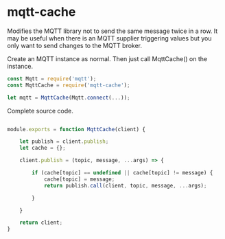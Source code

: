 # mqtt-cache
Modifies the MQTT library not to send the same message twice in a row.
It may be useful when there is an MQTT supplier triggering values but
you only want to send changes to the MQTT broker.

Create an MQTT instance as normal. Then just call MqttCache() on the instance.

```javascript
const Mqtt = require('mqtt');
const MqttCache = require('mqtt-cache');

let mqtt = MqttCache(Mqtt.connect(...));

```

Complete source code.

```javascript

module.exports = function MqttCache(client) {

    let publish = client.publish;
    let cache = {};

    client.publish = (topic, message, ...args) => {

        if (cache[topic] == undefined || cache[topic] != message) {
            cache[topic] = message;
            return publish.call(client, topic, message, ...args);

        }

    }

    return client;
}
```
